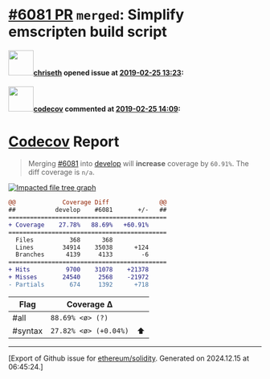 # [\#6081 PR](https://github.com/ethereum/solidity/pull/6081) `merged`: Simplify emscripten build script

#### <img src="https://avatars.githubusercontent.com/u/9073706?v=4" width="50">[chriseth](https://github.com/chriseth) opened issue at [2019-02-25 13:23](https://github.com/ethereum/solidity/pull/6081):



#### <img src="https://avatars.githubusercontent.com/in/254?v=4" width="50">[codecov](https://github.com/apps/codecov) commented at [2019-02-25 14:09](https://github.com/ethereum/solidity/pull/6081#issuecomment-467024396):

# [Codecov](https://codecov.io/gh/ethereum/solidity/pull/6081?src=pr&el=h1) Report
> Merging [#6081](https://codecov.io/gh/ethereum/solidity/pull/6081?src=pr&el=desc) into [develop](https://codecov.io/gh/ethereum/solidity/commit/52ee955fba82eca903a07931b8554bd56e273e47?src=pr&el=desc) will **increase** coverage by `60.91%`.
> The diff coverage is `n/a`.

[![Impacted file tree graph](https://codecov.io/gh/ethereum/solidity/pull/6081/graphs/tree.svg?width=650&token=87PGzVEwU0&height=150&src=pr)](https://codecov.io/gh/ethereum/solidity/pull/6081?src=pr&el=tree)

```diff
@@             Coverage Diff              @@
##           develop    #6081       +/-   ##
============================================
+ Coverage    27.78%   88.69%   +60.91%     
============================================
  Files          368      368               
  Lines        34914    35038      +124     
  Branches      4139     4133        -6     
============================================
+ Hits          9700    31078    +21378     
+ Misses       24540     2568    -21972     
- Partials       674     1392      +718
```

| Flag | Coverage Δ | |
|---|---|---|
| #all | `88.69% <ø> (?)` | |
| #syntax | `27.82% <ø> (+0.04%)` | :arrow_up: |


-------------------------------------------------------------------------------



[Export of Github issue for [ethereum/solidity](https://github.com/ethereum/solidity). Generated on 2024.12.15 at 06:45:24.]
